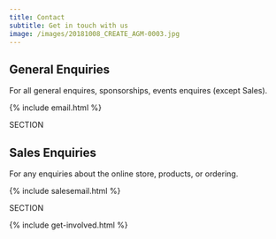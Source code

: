 ```yaml
---
title: Contact
subtitle: Get in touch with us
image: /images/20181008_CREATE_AGM-0003.jpg
---
```

## General Enquiries

For all general enquires, sponsorships, events enquires (except Sales).

{% include email.html %}

SECTION

## Sales Enquiries

For any enquiries about the online store, products, or ordering.

{% include salesemail.html %}

SECTION

{% include get-involved.html %}
